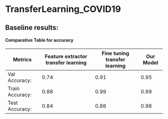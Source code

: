 # TransferLearning_COVID19

## Baseline results:

#### Comparative Table for accuracy

| Metrics | Feature extractor transfer learning | Fine tuning transfer learning | Our Model |
|---|---|---|---|
| Val Accuracy: | 0.74 | 0.91 | 0.95 |
| Train Accuracy: | 0.88 | 0.99 | 0.99 |
| Test Accuracy:  | 0.84 | 0.88 | 0.96 |
